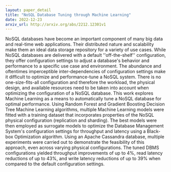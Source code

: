 ```yaml
---
layout: paper_detail
title: "NoSQL Database Tuning through Machine Learning"
date: 2022-12-23
arxiv_url: http://arxiv.org/abs/2212.12301v1
---
```


NoSQL databases have become an important component of many big data and real-time web applications. Their distributed nature and scalability make them an ideal data storage repository for a variety of use cases. While NoSQL databases are delivered with a default ''off-the-shelf'' configuration, they offer configuration settings to adjust a database's behavior and performance to a specific use case and environment. The abundance and oftentimes imperceptible inter-dependencies of configuration settings make it difficult to optimize and performance-tune a NoSQL system. There is no one-size-fits-all configuration and therefore the workload, the physical design, and available resources need to be taken into account when optimizing the configuration of a NoSQL database. This work explores Machine Learning as a means to automatically tune a NoSQL database for optimal performance. Using Random Forest and Gradient Boosting Decision Tree Machine Learning algorithms, multiple Machine Learning models were fitted with a training dataset that incorporates properties of the NoSQL physical configuration (replication and sharding). The best models were then employed as surrogate models to optimize the Database Management System's configuration settings for throughput and latency using a Black-box Optimization algorithm. Using an Apache Cassandra database, multiple experiments were carried out to demonstrate the feasibility of this approach, even across varying physical configurations. The tuned DBMS configurations yielded throughput improvements of up to 4%, read latency reductions of up to 43%, and write latency reductions of up to 39% when compared to the default configuration settings.
